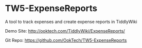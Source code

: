 # TW5-ExpenseReports
A tool to track expenses and create expense reports in TiddlyWiki

Demo Site: http://ooktech.com/TiddlyWiki/ExpenseReports/

Git Repo: https://github.com/OokTech/TW5-ExpenseReports
